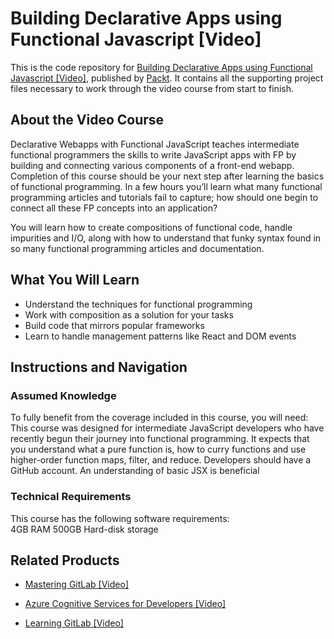 # Building Declarative Apps using Functional Javascript [Video]
This is the code repository for [Building Declarative Apps using Functional Javascript [Video]](https://www.packtpub.com/web-development/building-declarative-apps-using-functional-javascript-video?utm_source=github&utm_medium=repository&utm_campaign=9781788297622), published by [Packt](https://www.packtpub.com/?utm_source=github). It contains all the supporting project files necessary to work through the video course from start to finish.
## About the Video Course
Declarative Webapps with Functional JavaScript teaches intermediate functional programmers the skills to write JavaScript apps with FP by building and connecting various components of a front-end webapp.
Completion of this course should be your next step after learning the basics of functional programming. In a few hours you’ll learn what many functional programming articles and tutorials fail to capture; how should one begin to connect all these FP concepts into an application?

You will learn how to create compositions of functional code, handle impurities and I/O, along with how to understand that funky syntax found in so many functional programming articles and documentation.

<H2>What You Will Learn</H2>
<DIV class=book-info-will-learn-text>
<UL>
<LI>Understand the techniques for functional programming 
<LI>Work with composition as a solution for your tasks 
<LI>Build code that mirrors popular frameworks 
<LI>Learn to handle management patterns like React and DOM events </LI></UL></DIV>

## Instructions and Navigation
### Assumed Knowledge
To fully benefit from the coverage included in this course, you will need:<br/>
This course was designed for intermediate JavaScript developers who have recently begun their journey into functional programming. It expects that you understand what a pure function is, how to curry functions and use higher-order function maps, filter, and reduce. Developers should have a GitHub account. An understanding of basic JSX is beneficial
### Technical Requirements
This course has the following software requirements:<br/>
4GB RAM
500GB Hard-disk storage


## Related Products
* [Mastering GitLab [Video]](https://www.packtpub.com/networking-and-servers/mastering-gitlab-video?utm_source=github&utm_medium=repository&utm_campaign=9781789537642)

* [Azure Cognitive Services for Developers [Video]](https://www.packtpub.com/application-development/azure-cognitive-services-developers-video?utm_source=github&utm_medium=repository&utm_campaign=9781838552565)

* [Learning GitLab [Video]](https://www.packtpub.com/application-development/learning-gitlab-video?utm_source=github&utm_medium=repository&utm_campaign=9781789809169)

